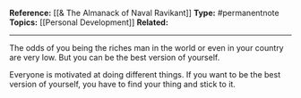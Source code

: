 
**Reference:** [[& The Almanack of Naval Ravikant]]
**Type:** #permanentnote 
**Topics:** [[Personal Development]]
**Related:** 

----
The odds of you being the riches man in the world or even in your country are very low. But you can be the best version of yourself. 

Everyone is motivated at doing different things. If you want to be the best version of yourself, you have to find your thing and stick to it. 